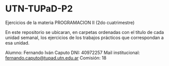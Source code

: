 # UTN-TUPaD-P2
Ejercicios de la materia PROGRAMACION II (2do cuatrimestre)

En este repositorio se ubicaran, en carpetas ordenadas con el título de cada unidad semanal, los ejercicios de los trabajos prácticos que correspondan a esa unidad.

Alumno: Fernando Iván Caputo
DNI: 40972257
Mail institucional: fernando.caputo@tupad.utn.edu.ar
Comisión: 18

